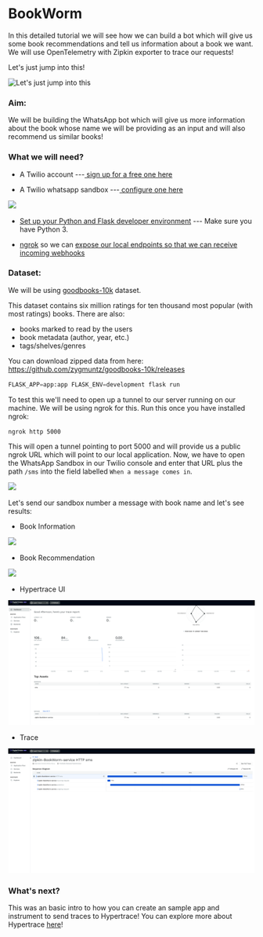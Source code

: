 # BookWorm
In this detailed tutorial we will see how we can build a bot which will give us some book recommendations and tell us information about a book we want. We will use OpenTelemetry with Zipkin exporter to trace our requests!

Let's just jump into this!

![Let's just jump into this](https://media.giphy.com/media/3bzBs5iaHaOPKx8NmM/giphy.gif)

### Aim:
We will be building the WhatsApp bot which will give us more information about the book whose name we will be providing as an input and will also recommend us similar books!

### What we will need?
-   A Twilio account ---[  sign up for a free one here](https://www.twilio.com/try-twilio)

-   A Twilio whatsapp sandbox ---[  configure one here](https://www.twilio.com/console/sms/whatsapp/sandbox)

![](https://s3.amazonaws.com/fininity.tech/Blog_images/console.png)

-   [Set up your Python and Flask developer environment](https://www.twilio.com/docs/usage/tutorials/how-to-set-up-your-python-and-flask-development-environment) --- Make sure you have Python 3.

-   [ngrok](https://ngrok.com/) so we can [expose our local endpoints so that we can receive incoming webhooks](https://www.twilio.com/blog/2015/09/6-awesome-reasons-to-use-ngrok-when-testing-webhooks.html)

### Dataset:

We will be using [goodbooks-10k](https://github.com/zygmuntz/goodbooks-10k) dataset.

This dataset contains six million ratings for ten thousand most popular (with most ratings) books. There are also:

- books marked to read by the users
- book metadata (author, year, etc.)
- tags/shelves/genres

You can download zipped data from here: https://github.com/zygmuntz/goodbooks-10k/releases

```python 
FLASK_APP=app:app FLASK_ENV=development flask run
```
To test this we'll need to open up a tunnel to our server running on our machine. We will be using ngrok for this. Run this once you have installed ngrok:
```
ngrok http 5000
```
This will open a tunnel pointing to port 5000 and will provide us a  public ngrok URL which will point to our local application. Now, we have to open the WhatsApp Sandbox in our Twilio console and enter that URL plus the path `/sms` into the field labelled `When a message comes in`.

![](https://s3.amazonaws.com/fininity.tech/Blog_images/twilio-console.png)

Let's send our sandbox number a message with book name and let's see results:
- Book Information

![](https://s3.amazonaws.com/fininity.tech/Blog_images/info.jpg)

- Book Recommendation 

![](https://s3.amazonaws.com/fininity.tech/Blog_images/recom.jpg)

- Hypertrace UI

![](images/ui.png)
- Trace

![](images/trace.png)



 
### What's next?
This was an basic intro to how you can create an sample app and instrument to send traces to Hypertrace! You can explore more about Hypertrace [here](https://docs.hypertrace.org)!
